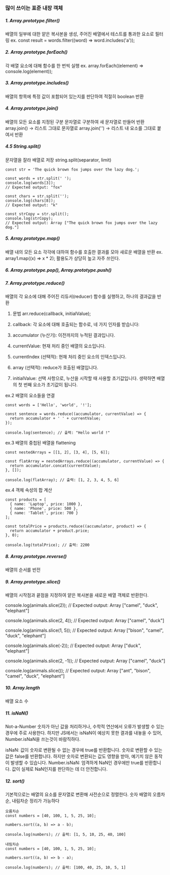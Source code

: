 ### 많이 쓰이는 표준 내장 객체

##### 1. Array.prototype.filter()

배열의 일부에 대한 얕은 복사본을 생성, 주어진 배열에서 테스트를 통과한 요소로 필터링
ex. const result = words.filter((word) => word.includes('a'));

##### 2. Array.prototype.forEach()

각 배열 요소에 대해 함수를 한 번씩 실행
ex. array.forEach((element) => console.log(element));

##### 3. Array.prototype.includes()

배열의 항목에 특정 값이 포함되어 있는지를 판단하여 적절히 boolean 반환

##### 4. Array.prototype.join()

배열의 모든 요소를 지정된 구분 문자열로 구분하여 새 문자열로 만들어 반환
array.join() -> 리스트 그대로 문자열로
array.join('') -> 리스트 내 요소를 그대로 붙여서 반환

##### 4.5 String.split()

문자열을 잘라 배열로 저장
string.split(separator, limit)

```
const str = 'The quick brown fox jumps over the lazy dog.';

const words = str.split(' ');
console.log(words[3]);
// Expected output: "fox"

const chars = str.split('');
console.log(chars[8]);
// Expected output: "k"

const strCopy = str.split();
console.log(strCopy);
// Expected output: Array ["The quick brown fox jumps over the lazy dog."]

```

##### 5. Array.prototype.map()

배열 내의 모든 요소 각각에 대하여 함수를 호출한 결과를 모아 새로운 배열을 반환
ex. array1.map((x) => x \* 2);
활용도가 상당히 높고 자주 쓰인다.

##### 6. Array.prototype.pop(), Array.prototype.push()

##### 7. Array.prototype.reduce()

배열의 각 요소에 대해 주어진 리듀서(reducer) 함수를 실행하고, 하나의 결과값을 반환

1. 문법
   arr.reduce(callback, initialValue);

1. callback: 각 요소에 대해 호출되는 함수로, 네 가지 인자를 받습니다:
1. accumulator (누산기): 이전까지의 누적된 결과입니다.
1. currentValue: 현재 처리 중인 배열의 요소입니다.
1. currentIndex (선택적): 현재 처리 중인 요소의 인덱스입니다.
1. array (선택적): reduce가 호출된 배열입니다.
1. initialValue: 선택 사항으로, 누산을 시작할 때 사용할 초기값입니다. 생략하면 배열의 첫 번째 요소가 초기값이 됩니다.

ex.2 배열의 요소들을 연결

```
const words = ['Hello', 'world', '!'];

const sentence = words.reduce((accumulator, currentValue) => {
  return accumulator + ' ' + currentValue;
});

console.log(sentence); // 출력: "Hello world !"
```

ex.3 배열의 중첩된 배열을 flattening

```
const nestedArrays = [[1, 2], [3, 4], [5, 6]];

const flatArray = nestedArrays.reduce((accumulator, currentValue) => {
  return accumulator.concat(currentValue);
}, []);

console.log(flatArray); // 출력: [1, 2, 3, 4, 5, 6]
```

ex.4 객체 속성의 합 계산

```
const products = [
  { name: 'Laptop', price: 1000 },
  { name: 'Phone', price: 500 },
  { name: 'Tablet', price: 700 }
];

const totalPrice = products.reduce((accumulator, product) => {
  return accumulator + product.price;
}, 0);

console.log(totalPrice); // 출력: 2200
```

##### 8. Array.prototype.reverse()

배열의 순서를 반전

##### 9. Array.prototype.slice()

배열의 시작점과 끝점을 지정하여 얕은 복사본을 새로운 배열 객체로 반환한다.

console.log(animals.slice(2));
// Expected output: Array ["camel", "duck", "elephant"]

console.log(animals.slice(2, 4));
// Expected output: Array ["camel", "duck"]

console.log(animals.slice(1, 5));
// Expected output: Array ["bison", "camel", "duck", "elephant"]

console.log(animals.slice(-2));
// Expected output: Array ["duck", "elephant"]

console.log(animals.slice(2, -1));
// Expected output: Array ["camel", "duck"]

console.log(animals.slice());
// Expected output: Array ["ant", "bison", "camel", "duck", "elephant"]

##### 10. Array.length

배열 요소 수

##### 11. isNaN()

Not-a-Number
숫자가 아닌 값을 처리하거나, 수학적 연산에서 오류가 발생할 수 있는 경우에 주로 사용한다.
하지만 JS에서는 isNaN이 예상치 못한 결과를 내놓을 수 있어, Number.isNaN을 쓰는것이 바람직하다.

isNaN: 값이 숫자로 변환될 수 없는 경우에 true를 반환합니다. 숫자로 변환할 수 있는 값은 false를 반환합니다. 하지만 숫자로 변환되는 값도 영향을 받아, 예기치 않은 동작이 발생할 수 있습니다.
Number.isNaN: 엄격하게 NaN인 경우에만 true를 반환합니다. 값이 실제로 NaN인지를 판단하는 데 더 안전합니다.

##### 12. sort()

기본적으로는 배열의 요소를 문자열로 변환해 사전순으로 정렬한다.
숫자 배열의 오름차순, 내림차순 정리가 가능하다

```
오름차순
const numbers = [40, 100, 1, 5, 25, 10];

numbers.sort((a, b) => a - b);

console.log(numbers); // 출력: [1, 5, 10, 25, 40, 100]

내림차순
const numbers = [40, 100, 1, 5, 25, 10];

numbers.sort((a, b) => b - a);

console.log(numbers); // 출력: [100, 40, 25, 10, 5, 1]
```
